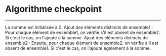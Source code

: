 # Algorithme checkpoint
***
La somme est initialisée à 0.
Ajout des éléments distincts de ensemble1 : Pour chaque élément de ensemble1, on vérifie s'il est absent de ensemble2. 
Si c'est le cas, on l'ajoute à la somme.
Ajout des éléments distincts de ensemble2 : Ensuite, pour chaque élément de ensemble2, on vérifie s'il est absent de ensemble1. Si c'est le cas, on l'ajoute également à la somme.